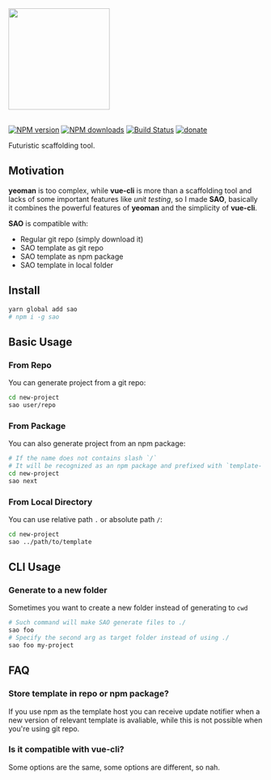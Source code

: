 <img src="./media/sao.png" width="200" />
<br>
<br>

[![NPM version](https://img.shields.io/npm/v/sao.svg?style=flat)](https://npmjs.com/package/sao) [![NPM downloads](https://img.shields.io/npm/dm/sao.svg?style=flat)](https://npmjs.com/package/sao) [![Build Status](https://img.shields.io/circleci/project/egoist/sao/master.svg?style=flat)](https://circleci.com/gh/egoist/sao) [![donate](https://img.shields.io/badge/$-donate-ff69b4.svg?maxAge=2592000&style=flat)](https://github.com/egoist/donate)

Futuristic scaffolding tool.

## Motivation

**yeoman** is too complex, while **vue-cli** is more than a scaffolding tool and lacks of some important features like *unit testing*, so I made **SAO**, basically it combines the powerful features of **yeoman** and the simplicity of **vue-cli**.

**SAO** is compatible with:

- Regular git repo (simply download it)
- SAO template as git repo
- SAO template as npm package
- SAO template in local folder

## Install

```bash
yarn global add sao
# npm i -g sao
```

## Basic Usage

### From Repo

You can generate project from a git repo:

```bash
cd new-project
sao user/repo
```

### From Package

You can also generate project from an npm package:

```bash
# If the name does not contains slash `/`
# It will be recognized as an npm package and prefixed with `template-`
cd new-project
sao next
```

### From Local Directory

You can use relative path `.` or absolute path `/`:

```bash
cd new-project
sao ../path/to/template
```

## CLI Usage

### Generate to a new folder

Sometimes you want to create a new folder instead of generating to `cwd`

```bash
# Such command will make SAO generate files to ./
sao foo
# Specify the second arg as target folder instead of using ./
sao foo my-project
```

## FAQ

### Store template in repo or npm package?

If you use npm as the template host you can receive update notifier when a new version of relevant template is avaliable, while this is not possible when you're using git repo.

### Is it compatible with vue-cli?

Some options are the same, some options are different, so nah.

